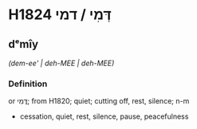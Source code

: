 # H1824 דְּמִי / דמי

## dᵉmîy

_(dem-ee' | deh-MEE | deh-MEE)_

### Definition

or דֳּמִי; from H1820; quiet; cutting off, rest, silence; n-m

- cessation, quiet, rest, silence, pause, peacefulness
